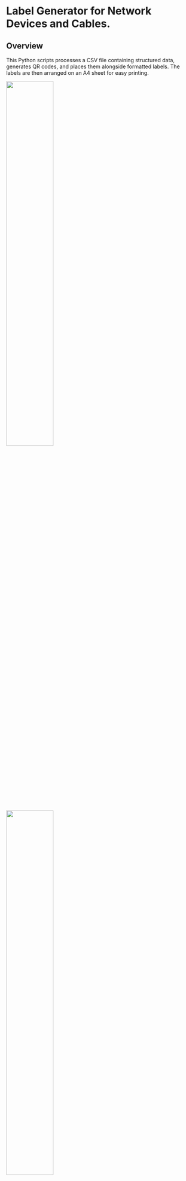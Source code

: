 # Label Generator for Network Devices and Cables.

## Overview
This Python scripts processes a CSV file containing structured data, generates QR codes, and places them alongside formatted labels. The labels are then arranged on an A4 sheet for easy printing.

<img src="https://github.com/user-attachments/assets/aad024bb-41fa-4da3-a222-f5de12a844d7" width=50% height=50%>
<img src="https://github.com/user-attachments/assets/1f019ac0-9c05-40ee-ac6d-edba2aa1905c" width=50% height=50%>


## Features
- Detects CSV file encoding dynamically using `chardet`.
- Generates QR codes with encoded information.
- Creates labels with formatted text.
- Places multiple labels onto A4-sized sheets.
- Supports automatic sorting by Division, City, and Name.
- Includes dotted lines for easy cutting of labels.

## Dependencies
Make sure you have the following Python libraries installed:

```bash
pip install chardet pyqrcode pypng pillow
```

## Usage
### 1. Prepare the CSV File
For labels_qr_gen.py the CSV file should contain the following columns:
- `ID`
- `Name`
- `IP`
- `Division` (Subdivision)
- `City`
  
For flag_label_qr_gen.py the CSV file should contain the following columns:
- `SrcName`
- `SrcIP`
- `SrcPort`
- `TrgName`  
- `TrgIP`
- `TrgPort`

The file should use `;` as the delimiter and `|` as the quote character.

### 2. Run the Script
Modify the filename in the script and execute it:

```python
csv_filename = 'your_file.csv'
output_dir = 'labels'
process_csv_file(csv_filename, output_dir)
```

### 3. Output
- QR code labels will be arranged on A4 sheets.
- Output files will be saved in the specified directory.
- The generated images will have dotted lines for easy cutting.

## Example Output
The script will generate files like `labels_a4_sheet_1.png`, `labels_a4_sheet_2.png`, etc.

## License
This project is open-source and available under the MIT License.

